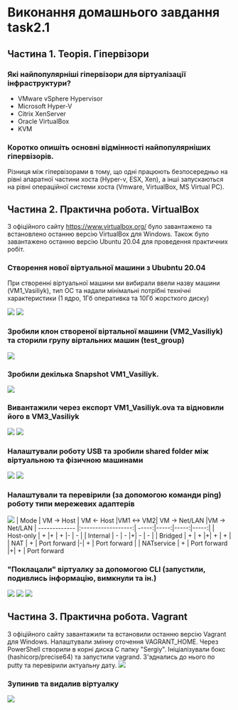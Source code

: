 # Виконання домашнього завдання task2.1
## Частина 1. Теорія. Гіпервізори
### Які найпопулярніші гіпервізори для віртуалізації інфраструктури?
- VMware vSphere Hypervisor
- Microsoft Hyper-V
- Citrix XenServer
- Oracle VirtualBox
- KVM

### Коротко опишіть основні відмінності найпопулярніших гіпервізорів.
Різниця між гіпервізорами в тому, що одні працюють безпосередньо на рівні апаратної частини хоста (Hyper-v, ESX, Xen), а інші запускаються на рівні операційної системи хоста (Vmware, VirtualBox, MS Virtual PC). 

## Частина 2. Практична робота. VirtualBox
З офіційного сайту https://www.virtualbox.org/ було завантажено та встановлено останню версію VirtualBox для Windows.
Також було завантажено останню версію Ubuntu 20.04 для проведення практичних робіт.
### Створення нової віртуальної машини з Ububntu 20.04
При створенні віртуальної машини ми вибирали ввели назву машини (VM1_Vasiliyk), тип ОС та надали мінімальні потрібні технічні характеристики (1 ядро, 1Гб оперативка та 10Гб жорсткого диску)

![](https://drive.google.com/uc?export=view&id=1CwCAh_S9Ey6U1zCzmpfwhW3cxucWNV4H)
![](https://drive.google.com/uc?export=view&id=1UJ13yfHc7vJtQX1z7irCZIOgNItyyVQf)

### Зробили клон створеної віртальної машини (VM2_Vasiliyk) та сторили групу віртальних машин (test_group)
![](https://drive.google.com/uc?export=view&id=1kVYLVJLTXGyEmKpmud7kLd5UgsMjDCkg)
### Зробили декілька Snapshot VM1_Vasiliyk.
![](https://drive.google.com/uc?export=view&id=1xtgdqyLanV-KOCMRT19D8f55XcnRPXWh)
### Вивантажили через експорт VM1_Vasiliyk.ova та відновили його в VM3_Vasiliyk
![](https://drive.google.com/uc?export=view&id=17ByCWVtfK_WaouDSdTneEucV7TmLw678)
![](https://drive.google.com/uc?export=view&id=1uMw-8yfXSlKs8zJIgpACRHasxbmR29nr)
### Налаштували роботу USB та зробили shared folder між віртуальною та фізичною машинами
![](https://drive.google.com/uc?export=view&id=10g9tfnQNz7OG6tAlxZ13WN1orY_3yJXi)
![](https://drive.google.com/uc?export=view&id=1fjFu7FWifUQE9ChzBKpnyFM1J7sZ6cSN)
### Налаштували та перевірили (за допомогою команди ping) роботу типи мережевих адаптерів
![](https://drive.google.com/uc?export=view&id=18HlGJveGZsX9wTDVh0eIfQjwWBCG1ng4)
| Mode       | VM -> Host                | VM <- Host |VM1 <-> VM2| VM -> Net/LAN |VM -> Net/LAN
| ------------- |:------------------:| -----:|-----:|-----:|-----:|
| Host-only     | +    |+    | +   |- | -   |
| Internal     | - |  -  |+| - |  -  |
| Bridged  | + |  +  |+| + |  +  |
| NAT     | + |  Port forward  |-| + |  Port forward  |
| NATservice     | + |  Port forward  |+| + |  Port forward  
### "Поклацали" віртуалку за допомогою CLI (запустили, подивлись інформацію, вимкнули та ін.)
![](https://drive.google.com/uc?export=view&id=1DqoWIK5_jplM1621D1XegC4YeDhoeE9q)
![](https://drive.google.com/uc?export=view&id=10aOKAbHqOjTFBlrFe5rLu938c2mXqXWS)
![](https://drive.google.com/uc?export=view&id=1mnWhfKgqX2LPZEWMf9dIuOQ6M4DIn6ET)
## Частина 3. Практична робота. Vagrant
З офіційного сайту завантажили та встановили останню версію Vagrant для Windows. Налаштували змінну оточення VAGRANT_HOME. 
Через PowerShell створили в корні диска С папку "Sergiy". Ініціалізували бокс (hashicorp/precise64) та запустили vagrand. З'эднались до нього по putty та перевірили актуальну дату.
![](https://drive.google.com/uc?export=view&id=1DaLmpjpwZAAn6xDzhZW_Dnt8embNIGvk)
### Зупинив та видалив віртуалку
![](https://drive.google.com/uc?export=view&id=1XMNAmduhTsiFkfH5cVM_niTAbpqFZBXo)



